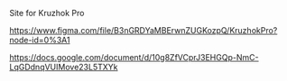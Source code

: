 Site for Kruzhok Pro

https://www.figma.com/file/B3nGRDYaMBErwnZUGKozpQ/KruzhokPro?node-id=0%3A1

https://docs.google.com/document/d/10g8ZfVCprJ3EHGQp-NmC-LqGDdnqVUIMove23L5TXYk
